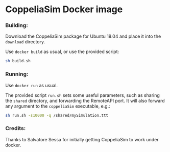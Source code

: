 CoppeliaSim Docker image
=======================================

### Building:

Download the CoppeliaSim package for Ubuntu 18.04 and place it into the `download` directory.

Use `docker build` as usual, or use the provided script:

```bash
sh build.sh
```

### Running:

Use `docker run` as usual.

The provided script `run.sh` sets some useful parameters, such as sharing the `shared` directory, and forwarding the RemoteAPI port. It will also forward any argument to the `coppeliaSim` executable, e.g.:

```bash
sh run.sh -s10000 -q /shared/mySimulation.ttt
```

### Credits:

Thanks to Salvatore Sessa for initially getting CoppeliaSim to work under docker.
